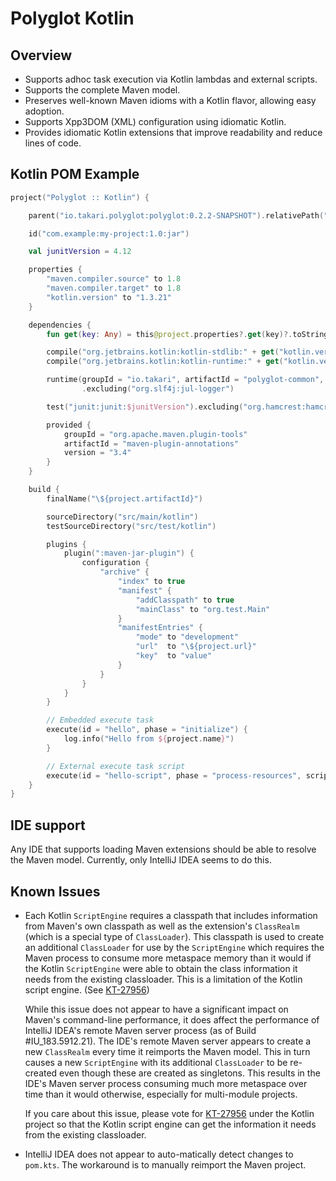 # Polyglot Kotlin  

## Overview

- Supports adhoc task execution via Kotlin lambdas and external scripts.
- Supports the complete Maven model.
- Preserves well-known Maven idioms with a Kotlin flavor, allowing easy adoption.
- Supports Xpp3DOM (XML) configuration using idiomatic Kotlin.
- Provides idiomatic Kotlin extensions that improve readability and reduce lines of code.

## Kotlin POM Example

```kotlin
project("Polyglot :: Kotlin") {

    parent("io.takari.polyglot:polyglot:0.2.2-SNAPSHOT").relativePath("../pom.kts")

    id("com.example:my-project:1.0:jar")

    val junitVersion = 4.12

    properties {
        "maven.compiler.source" to 1.8
        "maven.compiler.target" to 1.8
        "kotlin.version" to "1.3.21"
    }

    dependencies {
        fun get(key: Any) = this@project.properties?.get(key)?.toString() ?: ""

        compile("org.jetbrains.kotlin:kotlin-stdlib:" + get("kotlin.version"))
        compile("org.jetbrains.kotlin:kotlin-runtime:" + get("kotlin.version"))

        runtime(groupId = "io.takari", artifactId = "polyglot-common", version = this@project.version)
                .excluding("org.slf4j:jul-logger")

        test("junit:junit:$junitVersion").excluding("org.hamcrest:hamcrest-core")

        provided {
            groupId = "org.apache.maven.plugin-tools"
            artifactId = "maven-plugin-annotations"
            version = "3.4"
        }
    }

    build {
        finalName("\${project.artifactId}")

        sourceDirectory("src/main/kotlin")
        testSourceDirectory("src/test/kotlin")

        plugins {
            plugin(":maven-jar-plugin") {
                configuration {
                    "archive" {
                        "index" to true
                        "manifest" {
                            "addClasspath" to true
                            "mainClass" to "org.test.Main"
                        }
                        "manifestEntries" {
                            "mode" to "development"
                            "url"  to "\${project.url}"
                            "key"  to "value"
                        }
                    }
                }
            }
        }

        // Embedded execute task
        execute(id = "hello", phase = "initialize") {
            log.info("Hello from ${project.name}")
        }

        // External execute task script
        execute(id = "hello-script", phase = "process-resources", script = "src/build/kotlin/hello.kts")
    }
}
```

## IDE support

Any IDE that supports loading Maven extensions should be able to resolve the Maven model. Currently,
only IntelliJ IDEA seems to do this.

## Known Issues

- Each Kotlin `ScriptEngine` requires a classpath that includes information from Maven's own classpath as well as the
  extension's `ClassRealm` (which is a special type of `ClassLoader`). This classpath is used to create an additional
  `ClassLoader` for use by the `ScriptEngine` which requires the Maven process to consume more metaspace memory than it
  would if the Kotlin `ScriptEngine` were able to obtain the class information it needs from the existing classloader.
  This is a limitation of the Kotlin script engine. (See [KT-27956](https://youtrack.jetbrains.com/issue/KT-27956))

  While this issue does not appear to have a significant impact on Maven's command-line performance, it does affect the
  performance of IntelliJ IDEA's remote Maven server process (as of Build #IU_183.5912.21). The IDE's remote Maven
  server appears to create a new `ClassRealm` every time it reimports the Maven model. This in turn causes a new
  `ScriptEngine` with its additional `ClassLoader` to be re-created even though these are created as singletons. This
  results in the IDE's Maven server process consuming much more metaspace over time than it would otherwise, especially
  for multi-module projects.

  If you care about this issue, please vote for [KT-27956](https://youtrack.jetbrains.com/issue/KT-27956) under the
  Kotlin project so that the Kotlin script engine can get the information it needs from the existing classloader.

- IntelliJ IDEA does not appear to auto-matically detect changes to `pom.kts`. The workaround is to manually reimport
  the Maven project.
